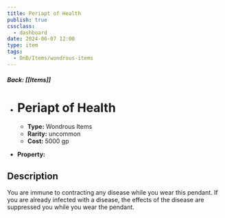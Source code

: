 ```yaml
---
title: Periapt of Health
publish: true
cssclass:
  - dashboard
date: 2024-06-07 12:00
type: item
tags:
  - DnD/Items/wondrous-items
---
```


##### Back: [[Items]]

- # Periapt of Health

    - **Type:** Wondrous Items
    - **Rarity:** uncommon
    - **Cost:** 5000 gp
- **Property:** 



## Description 

You are immune to contracting any disease while you wear this pendant. If you are already infected with a disease, the effects of the disease are suppressed you while you wear the pendant.
